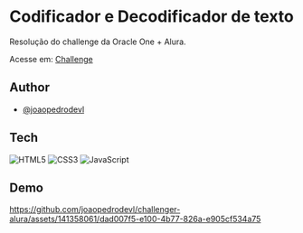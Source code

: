 <!DOCTYPE html>
<html lang="en">
<head>
    <meta charset="UTF-8">
    <meta name="viewport" content="width=device-width, initial-scale=1.0">
</head>
<body>

<h1>Codificador e Decodificador de texto</h1>

<p>Resolução do challenge da Oracle One + Alura.</p>

<p>Acesse em: <a href="https://joaopedrodevl.github.io/challenger-alura/" target="_blank">Challenge</a></p>

<h2>Author</h2>

<ul>
    <li><a href="https://www.github.com/joaopedrodevl">@joaopedrodevl</a></li>
</ul>

<h2>Tech</h2>

<p>
    <img src="https://img.shields.io/badge/HTML5-E34F26?style=for-the-badge&amp;logo=html5&amp;logoColor=white" alt="HTML5">
    <img src="https://img.shields.io/badge/CSS3-1572B6?style=for-the-badge&amp;logo=css3&amp;logoColor=white" alt="CSS3">
    <img src="https://img.shields.io/badge/JavaScript-323330?style=for-the-badge&amp;logo=javascript&amp;logoColor=F7DF1E" alt="JavaScript">
</p>

<h2>Demo</h2>

https://github.com/joaopedrodevl/challenger-alura/assets/141358061/dad007f5-e100-4b77-826a-e905cf534a75

</body>
</html>
